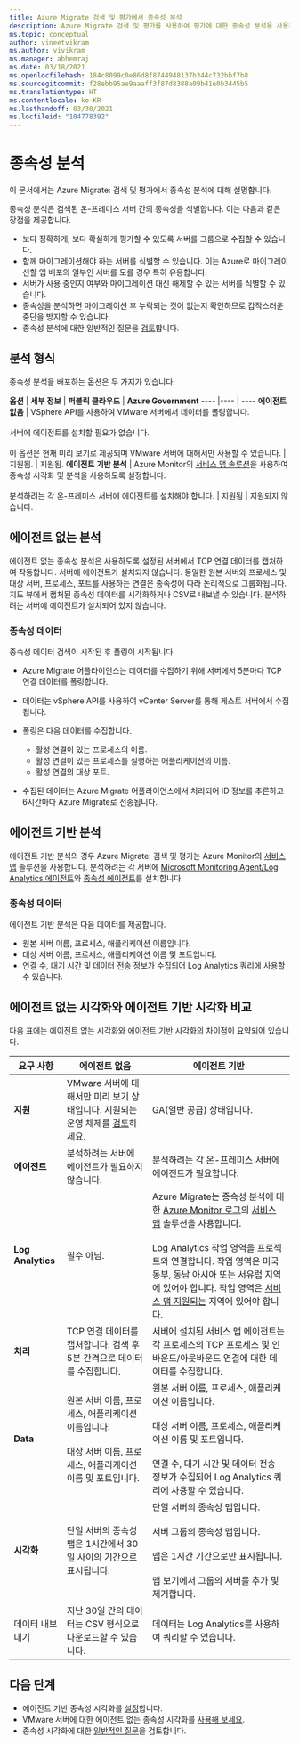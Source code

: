 ```yaml
---
title: Azure Migrate 검색 및 평가에서 종속성 분석
description: Azure Migrate 검색 및 평가를 사용하여 평가에 대한 종속성 분석을 사용하는 방법을 설명합니다.
ms.topic: conceptual
author: vineetvikram
ms.author: vivikram
ms.manager: abhemraj
ms.date: 03/18/2021
ms.openlocfilehash: 184c8099c0e86d8f8744948137b344c732bbf7b8
ms.sourcegitcommit: f28ebb95ae9aaaff3f87d8388a09b41e0b3445b5
ms.translationtype: HT
ms.contentlocale: ko-KR
ms.lasthandoff: 03/30/2021
ms.locfileid: "104778392"
---
```

# <a name="dependency-analysis"></a>종속성 분석

이 문서에서는 Azure Migrate: 검색 및 평가에서 종속성 분석에 대해 설명합니다.

종속성 분석은 검색된 온-프레미스 서버 간의 종속성을 식별합니다. 이는 다음과 같은 장점을 제공합니다.

- 보다 정확하게, 보다 확실하게 평가할 수 있도록 서버를 그룹으로 수집할 수 있습니다.
- 함께 마이그레이션해야 하는 서버를 식별할 수 있습니다. 이는 Azure로 마이그레이션할 앱 배포의 일부인 서버를 모를 경우 특히 유용합니다.
- 서버가 사용 중인지 여부와 마이그레이션 대신 해제할 수 있는 서버를 식별할 수 있습니다.
- 종속성을 분석하면 마이그레이션 후 누락되는 것이 없는지 확인하므로 갑작스러운 중단을 방지할 수 있습니다.
- 종속성 분석에 대한 일반적인 질문을 [검토](common-questions-discovery-assessment.md#what-is-dependency-visualization)합니다.

## <a name="analysis-types"></a>분석 형식

종속성 분석을 배포하는 옵션은 두 가지가 있습니다.

**옵션** | **세부 정보** | **퍼블릭 클라우드** | **Azure Government**
----  |---- | ----
**에이전트 없음** | VSphere API를 사용하여 VMware 서버에서 데이터를 폴링합니다.<br/><br/> 서버에 에이전트를 설치할 필요가 없습니다.<br/><br/> 이 옵션은 현재 미리 보기로 제공되며 VMware 서버에 대해서만 사용할 수 있습니다. | 지원됨. | 지원됨.
**에이전트 기반 분석** | Azure Monitor의 [서비스 맵 솔루션](../azure-monitor/vm/service-map.md)을 사용하여 종속성 시각화 및 분석을 사용하도록 설정합니다.<br/><br/> 분석하려는 각 온-프레미스 서버에 에이전트를 설치해야 합니다. | 지원됨 | 지원되지 않습니다.

## <a name="agentless-analysis"></a>에이전트 없는 분석

에이전트 없는 종속성 분석은 사용하도록 설정된 서버에서 TCP 연결 데이터를 캡처하여 작동합니다. 서버에 에이전트가 설치되지 않습니다. 동일한 원본 서버와 프로세스 및 대상 서버, 프로세스, 포트를 사용하는 연결은 종속성에 따라 논리적으로 그룹화됩니다. 지도 뷰에서 캡처된 종속성 데이터를 시각화하거나 CSV로 내보낼 수 있습니다. 분석하려는 서버에 에이전트가 설치되어 있지 않습니다.

### <a name="dependency-data"></a>종속성 데이터

종속성 데이터 검색이 시작된 후 폴링이 시작됩니다.

- Azure Migrate 어플라이언스는 데이터를 수집하기 위해 서버에서 5분마다 TCP 연결 데이터를 폴링합니다.
- 데이터는 vSphere API를 사용하여 vCenter Server를 통해 게스트 서버에서 수집됩니다.
- 폴링은 다음 데이터를 수집합니다.

    - 활성 연결이 있는 프로세스의 이름.
    - 활성 연결이 있는 프로세스를 실행하는 애플리케이션의 이름.
    - 활성 연결의 대상 포트.

- 수집된 데이터는 Azure Migrate 어플라이언스에서 처리되어 ID 정보를 추론하고 6시간마다 Azure Migrate로 전송됩니다.


## <a name="agent-based-analysis"></a>에이전트 기반 분석

에이전트 기반 분석의 경우 Azure Migrate: 검색 및 평가는 Azure Monitor의 [서비스 맵](../azure-monitor/vm/service-map.md) 솔루션을 사용합니다. 분석하려는 각 서버에 [Microsoft Monitoring Agent/Log Analytics 에이전트](../azure-monitor/agents/agents-overview.md#log-analytics-agent)와 [종속성 에이전트](../azure-monitor/agents/agents-overview.md#dependency-agent)를 설치합니다.

### <a name="dependency-data"></a>종속성 데이터

에이전트 기반 분석은 다음 데이터를 제공합니다.

- 원본 서버 이름, 프로세스, 애플리케이션 이름입니다.
- 대상 서버 이름, 프로세스, 애플리케이션 이름 및 포트입니다.
- 연결 수, 대기 시간 및 데이터 전송 정보가 수집되어 Log Analytics 쿼리에 사용할 수 있습니다.

## <a name="compare-agentless-and-agent-based"></a>에이전트 없는 시각화와 에이전트 기반 시각화 비교

다음 표에는 에이전트 없는 시각화와 에이전트 기반 시각화의 차이점이 요약되어 있습니다.

**요구 사항** | **에이전트 없음** | **에이전트 기반**
--- | --- | ---
**지원** | VMware 서버에 대해서만 미리 보기 상태입니다. 지원되는 운영 체제를 [검토](migrate-support-matrix-vmware.md#dependency-analysis-requirements-agentless)하세요. | GA(일반 공급) 상태입니다.
**에이전트** | 분석하려는 서버에 에이전트가 필요하지 않습니다. | 분석하려는 각 온-프레미스 서버에 에이전트가 필요합니다.
**Log Analytics** | 필수 아님. | Azure Migrate는 종속성 분석에 대한 [Azure Monitor 로그](../azure-monitor/logs/log-query-overview.md)의 [서비스 맵](../azure-monitor/vm/service-map.md) 솔루션을 사용합니다.<br/><br/> Log Analytics 작업 영역을 프로젝트와 연결합니다. 작업 영역은 미국 동부, 동남 아시아 또는 서유럽 지역에 있어야 합니다. 작업 영역은 [서비스 맵 지원되는](../azure-monitor/vm/vminsights-configure-workspace.md#supported-regions) 지역에 있어야 합니다.
**처리** | TCP 연결 데이터를 캡처합니다. 검색 후 5분 간격으로 데이터를 수집합니다. | 서버에 설치된 서비스 맵 에이전트는 각 프로세스의 TCP 프로세스 및 인바운드/아웃바운드 연결에 대한 데이터를 수집합니다.
**Data** | 원본 서버 이름, 프로세스, 애플리케이션 이름입니다.<br/><br/> 대상 서버 이름, 프로세스, 애플리케이션 이름 및 포트입니다. | 원본 서버 이름, 프로세스, 애플리케이션 이름입니다.<br/><br/> 대상 서버 이름, 프로세스, 애플리케이션 이름 및 포트입니다.<br/><br/> 연결 수, 대기 시간 및 데이터 전송 정보가 수집되어 Log Analytics 쿼리에 사용할 수 있습니다. 
**시각화** | 단일 서버의 종속성 맵은 1시간에서 30일 사이의 기간으로 표시됩니다. | 단일 서버의 종속성 맵입니다.<br/><br/> 서버 그룹의 종속성 맵입니다.<br/><br/>  맵은 1시간 기간으로만 표시됩니다.<br/><br/> 맵 보기에서 그룹의 서버를 추가 및 제거합니다.
데이터 내보내기 | 지난 30일 간의 데이터는 CSV 형식으로 다운로드할 수 있습니다. | 데이터는 Log Analytics를 사용하여 쿼리할 수 있습니다.



## <a name="next-steps"></a>다음 단계

- 에이전트 기반 종속성 시각화를 [설정](how-to-create-group-machine-dependencies.md)합니다.
- VMware 서버에 대한 에이전트 없는 종속성 시각화를 [사용해 보세요](how-to-create-group-machine-dependencies-agentless.md).
- 종속성 시각화에 대한 [일반적인 질문](common-questions-discovery-assessment.md#what-is-dependency-visualization)을 검토합니다.
